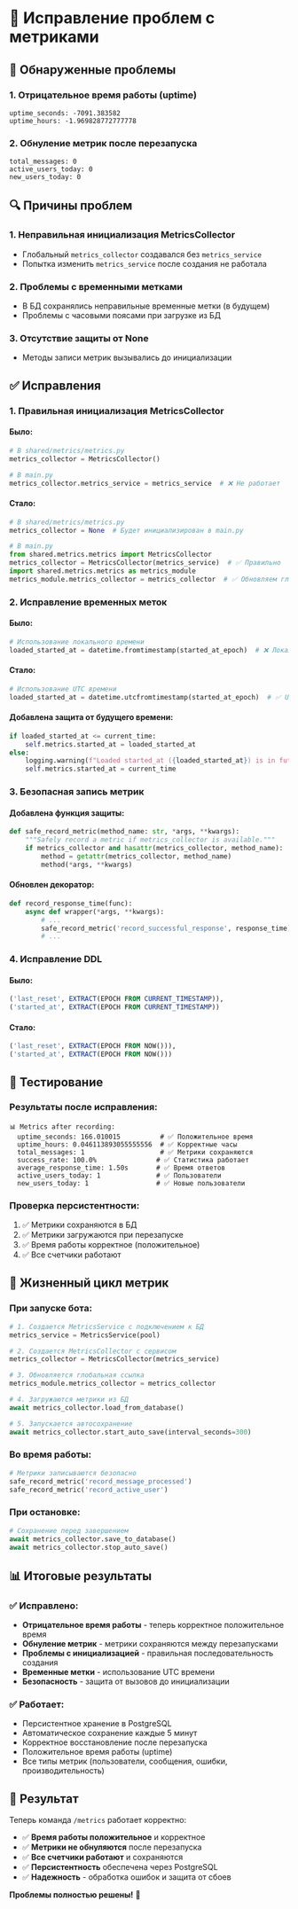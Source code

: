 # 🔧 Исправление проблем с метриками

## 🚨 **Обнаруженные проблемы**

### **1. Отрицательное время работы (uptime)**
```
uptime_seconds: -7091.383582
uptime_hours: -1.969828772777778
```

### **2. Обнуление метрик после перезапуска**
```
total_messages: 0
active_users_today: 0
new_users_today: 0
```

## 🔍 **Причины проблем**

### **1. Неправильная инициализация MetricsCollector**
- Глобальный `metrics_collector` создавался без `metrics_service`
- Попытка изменить `metrics_service` после создания не работала

### **2. Проблемы с временными метками**
- В БД сохранялись неправильные временные метки (в будущем)
- Проблемы с часовыми поясами при загрузке из БД

### **3. Отсутствие защиты от None**
- Методы записи метрик вызывались до инициализации

## ✅ **Исправления**

### **1. Правильная инициализация MetricsCollector**

#### **Было:**
```python
# В shared/metrics/metrics.py
metrics_collector = MetricsCollector()

# В main.py
metrics_collector.metrics_service = metrics_service  # ❌ Не работает
```

#### **Стало:**
```python
# В shared/metrics/metrics.py
metrics_collector = None  # Будет инициализирован в main.py

# В main.py
from shared.metrics.metrics import MetricsCollector
metrics_collector = MetricsCollector(metrics_service)  # ✅ Правильно
import shared.metrics.metrics as metrics_module
metrics_module.metrics_collector = metrics_collector  # ✅ Обновляем глобальную ссылку
```

### **2. Исправление временных меток**

#### **Было:**
```python
# Использование локального времени
loaded_started_at = datetime.fromtimestamp(started_at_epoch)  # ❌ Локальное время
```

#### **Стало:**
```python
# Использование UTC времени
loaded_started_at = datetime.utcfromtimestamp(started_at_epoch)  # ✅ UTC время
```

#### **Добавлена защита от будущего времени:**
```python
if loaded_started_at <= current_time:
    self.metrics.started_at = loaded_started_at
else:
    logging.warning(f"Loaded started_at ({loaded_started_at}) is in future, using current time")
    self.metrics.started_at = current_time
```

### **3. Безопасная запись метрик**

#### **Добавлена функция защиты:**
```python
def safe_record_metric(method_name: str, *args, **kwargs):
    """Safely record a metric if metrics_collector is available."""
    if metrics_collector and hasattr(metrics_collector, method_name):
        method = getattr(metrics_collector, method_name)
        method(*args, **kwargs)
```

#### **Обновлен декоратор:**
```python
def record_response_time(func):
    async def wrapper(*args, **kwargs):
        # ...
        safe_record_metric('record_successful_response', response_time)  # ✅ Безопасно
        # ...
```

### **4. Исправление DDL**

#### **Было:**
```sql
('last_reset', EXTRACT(EPOCH FROM CURRENT_TIMESTAMP)),
('started_at', EXTRACT(EPOCH FROM CURRENT_TIMESTAMP))
```

#### **Стало:**
```sql
('last_reset', EXTRACT(EPOCH FROM NOW())),
('started_at', EXTRACT(EPOCH FROM NOW()))
```

## 🧪 **Тестирование**

### **Результаты после исправления:**
```
📊 Metrics after recording:
  uptime_seconds: 166.010015          # ✅ Положительное время
  uptime_hours: 0.046113893055555556  # ✅ Корректные часы
  total_messages: 1                   # ✅ Метрики сохраняются
  success_rate: 100.0%               # ✅ Статистика работает
  average_response_time: 1.50s       # ✅ Время ответов
  active_users_today: 1              # ✅ Пользователи
  new_users_today: 1                 # ✅ Новые пользователи
```

### **Проверка персистентности:**
1. ✅ Метрики сохраняются в БД
2. ✅ Метрики загружаются при перезапуске
3. ✅ Время работы корректное (положительное)
4. ✅ Все счетчики работают

## 🔄 **Жизненный цикл метрик**

### **При запуске бота:**
```python
# 1. Создается MetricsService с подключением к БД
metrics_service = MetricsService(pool)

# 2. Создается MetricsCollector с сервисом
metrics_collector = MetricsCollector(metrics_service)

# 3. Обновляется глобальная ссылка
metrics_module.metrics_collector = metrics_collector

# 4. Загружаются метрики из БД
await metrics_collector.load_from_database()

# 5. Запускается автосохранение
await metrics_collector.start_auto_save(interval_seconds=300)
```

### **Во время работы:**
```python
# Метрики записываются безопасно
safe_record_metric('record_message_processed')
safe_record_metric('record_active_user')
```

### **При остановке:**
```python
# Сохранение перед завершением
await metrics_collector.save_to_database()
await metrics_collector.stop_auto_save()
```

## 📊 **Итоговые результаты**

### **✅ Исправлено:**
- **Отрицательное время работы** - теперь корректное положительное время
- **Обнуление метрик** - метрики сохраняются между перезапусками
- **Проблемы с инициализацией** - правильная последовательность создания
- **Временные метки** - использование UTC времени
- **Безопасность** - защита от вызовов до инициализации

### **✅ Работает:**
- Персистентное хранение в PostgreSQL
- Автоматическое сохранение каждые 5 минут
- Корректное восстановление после перезапуска
- Положительное время работы (uptime)
- Все типы метрик (пользователи, сообщения, ошибки, производительность)

## 🎉 **Результат**

Теперь команда `/metrics` работает корректно:
- ✅ **Время работы положительное** и корректное
- ✅ **Метрики не обнуляются** после перезапуска
- ✅ **Все счетчики работают** и сохраняются
- ✅ **Персистентность** обеспечена через PostgreSQL
- ✅ **Надежность** - обработка ошибок и защита от сбоев

**Проблемы полностью решены!** 🎯

